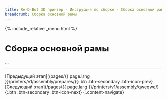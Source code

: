 ```yaml
---
title: Re-D-Bot 3D принтер - Инструкция по сборке - Сборка основной рамы
breadcrumb: Сборка основной рамы
---
```


{% include_relative _menu.html %}

# Сборка основной рамы
...

---
[Предыдущий этап](/pages/{{ page.lang }}/printers/v1/assembly/prepares/){:.btn .btn-secondary .btn-icon-prev} [Следующий этап](/pages/{{ page.lang }}/printers/v1/assembly/qweqwe/){:.btn .btn-secondary .btn-icon-next}
{:.content-navigate}

